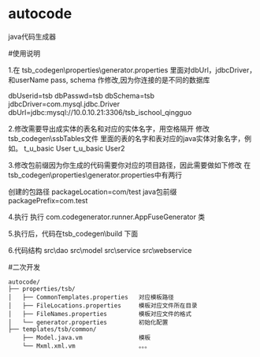 # autocode
java代码生成器

#使用说明

1.在 tsb_codegen\properties\generator.properties
里面对dbUrl，jdbcDriver，和userName pass, schema 作修改,因为你连接的是不同的数据库

dbUserid=tsb
dbPasswd=tsb
dbSchema=tsb
jdbcDriver=com.mysql.jdbc.Driver
dbUrl=jdbc:mysql://10.0.10.21:3306/tsb_ischool_qingguo


2.修改需要导出成实体的表名和对应的实体名字，用空格隔开
修改 tsb_codegen\ssbTables文件 里面的表的名字和表对应的java实体对象名字，例如。
t_u_basic User
t_u_basic User2


3.修改包前缀因为你生成的代码需要你对应的项目路径，因此需要做如下修改
在 tsb_codegen\properties\generator.properties中有两行

创建的包路径
packageLocation=com/test
java包前缀
packagePrefix=com.test


4.执行
执行 com.codegenerator.runner.AppFuseGenerator 类

5.执行后，代码在tsb_codegen\build 下面

6.代码结构
    src\dao
    src\model
    src\service
    src\webservice
    
#二次开发
```
autocode/
├── properties/tsb/
│   ├── CommonTemplates.properties   对应模板路径
│   ├── FileLocations.properties     模板对应文件所在目录
│   ├── FileNames.properties         模板对应文件的格式
│   └── generator.properties         初始化配置
├── templates/tsb/common/
    ├── Model.java.vm                模板
    └── Mxml.xml.vm                  。。。

```


